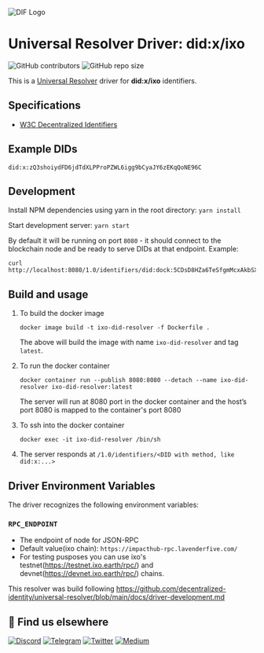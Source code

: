 ![DIF Logo](https://raw.githubusercontent.com/decentralized-identity/universal-resolver/master/docs/logo-dif.png)

# Universal Resolver Driver: did:x/ixo

![GitHub contributors](https://img.shields.io/github/contributors/ixofoundation/ixo-did-resolver)
![GitHub repo size](https://img.shields.io/github/repo-size/ixofoundation/ixo-did-resolver)

This is a [Universal Resolver](https://github.com/decentralized-identity/universal-resolver/) driver for **did:x/ixo** identifiers.

## Specifications

- [W3C Decentralized Identifiers](https://w3c.github.io/did-core/)
<!-- - [DID Method Spec](https://github.com/ibct-dev/lit-DID/blob/main/docs/did:lit-method-spec_eng_v0.1.0.md) -->

## Example DIDs

```
did:x:zQ3shoiydFD6jdTdXLPProPZWL6igg9bCyaJY6zEKqQoNE96C
```

## Development

Install NPM dependencies using yarn in the root directory: `yarn install`

Start development server: `yarn start`

By default it will be running on port `8080` - it should connect to the blockchain node and be ready to serve DIDs at that endpoint. Example:

```
curl http://localhost:8080/1.0/identifiers/did:dock:5CDsD8HZa6TeSfgmMcxAkbSXYWeob4jFQmtU6sxr4XWTZzUA
```

## Build and usage

1. To build the docker image

   ```
   docker image build -t ixo-did-resolver -f Dockerfile .
   ```

   The above will build the image with name `ixo-did-resolver` and tag `latest`.

1. To run the docker container

   ```
   docker container run --publish 8080:8080 --detach --name ixo-did-resolver ixo-did-resolver:latest
   ```

   The server will run at 8080 port in the docker container and the host’s port 8080 is mapped to the container's port 8080

1. To ssh into the docker container

   ```
   docker exec -it ixo-did-resolver /bin/sh
   ```

1. The server responds at `/1.0/identifiers/<DID with method, like did:x:...>`

## Driver Environment Variables

The driver recognizes the following environment variables:

### `RPC_ENDPOINT`

- The endpoint of node for JSON-RPC
- Default value(ixo chain): `https://impacthub-rpc.lavenderfive.com/`
- For testing pusposes you can use ixo's testnet(https://testnet.ixo.earth/rpc/) and devnet(https://devnet.ixo.earth/rpc/) chains.

This resolver was build following https://github.com/decentralized-identity/universal-resolver/blob/main/docs/driver-development.md

## 🙋 Find us elsewhere

[![Discord](https://img.shields.io/badge/Discord-7289DA?style=for-the-badge&logo=discord&logoColor=white)](https://discord.com/invite/ixo) [![Telegram](https://img.shields.io/badge/Telegram-2CA5E0?style=for-the-badge&logo=telegram&logoColor=white)](https://t.me/ixonetwork)
[![Twitter](https://img.shields.io/badge/Twitter-1DA1F2?style=for-the-badge&logo=twitter&logoColor=white)](https://twitter.com/ixoworld)
[![Medium](https://img.shields.io/badge/Medium-12100E?style=for-the-badge&logo=medium&logoColor=white)](https://medium.com/ixo-blog)
